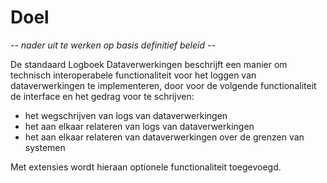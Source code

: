# Doel

*-- nader uit te werken op basis definitief beleid --*

De standaard Logboek Dataverwerkingen beschrijft een manier om technisch interoperabele functionaliteit voor het
loggen van dataverwerkingen te implementeren, door voor de volgende functionaliteit de interface en het gedrag voor te schrijven:

- het wegschrijven van logs van dataverwerkingen
- het aan elkaar relateren van logs van dataverwerkingen
- het aan elkaar relateren van dataverwerkingen over de grenzen van systemen

Met extensies wordt hieraan optionele functionaliteit toegevoegd.
